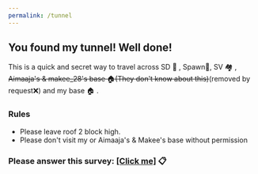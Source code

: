 ```yaml
---
permalink: /tunnel
---
```

## You found my tunnel! Well done!  
This is a quick and secret way to travel across SD :convenience_store: , Spawn:round_pushpin:, SV :houses: , ~~Aimaaja's & makee_28's base :house:(They don't know about this)~~(removed by request:x:) and my base :house: . 
### Rules
* Please leave roof 2 block high. 
* Please don't visit my or Aimaaja's & Makee's base without permission
### Please answer this survey: [\[Click me\]](https://forms.gle/gdnBFBrPmX9a5yA96) :clipboard:
